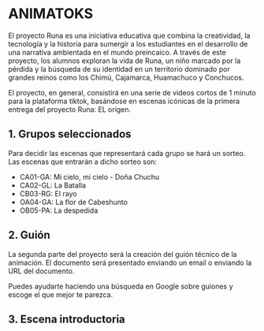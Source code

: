 # ANIMATOKS

El proyecto Runa es una iniciativa educativa que combina la creatividad, la tecnología y la historia para sumergir a los estudiantes en el desarrollo de una narrativa ambientada en el mundo preincaico. A través de este proyecto, los alumnos exploran la vida de Runa, un niño marcado por la pérdida y la búsqueda de su identidad en un territorio dominado por grandes reinos como los Chimú, Cajamarca, Huamachuco y Conchucos.

El proyecto, en general, consistirá en una serie de videos cortos de 1 minuto para la plataforma tiktok, basándose en escenas icónicas de la primera entrega del proyecto Runa: EL origen.

## 1. Grupos seleccionados

Para decidir las escenas que representará cada grupo se hará un sorteo. Las escenas que entrarán a dicho sorteo son:

- CA01-GA: Mi cielo, mi cielo - Doña Chuchu
- CA02-GL: La Batalla
- CB03-RG: El rayo
- OA04-GA: La flor de Cabeshunto
- OB05-PA: La despedida

## 2. Guión

La segunda parte del proyecto será la creación del guión técnico de la animación. El documento será presentado enviando un email o enviando la URL del documento.

Puedes ayudarte haciendo una búsqueda en Google sobre guiones y escoge el que mejor te parezca.

## 3. Escena introductoria


